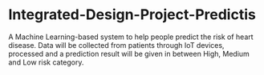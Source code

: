 # Integrated-Design-Project-Predictis
A Machine Learning-based system to help people predict the risk of heart disease. Data will be collected from patients through IoT devices, processed and a prediction result will be given in between High, Medium and Low risk category.
